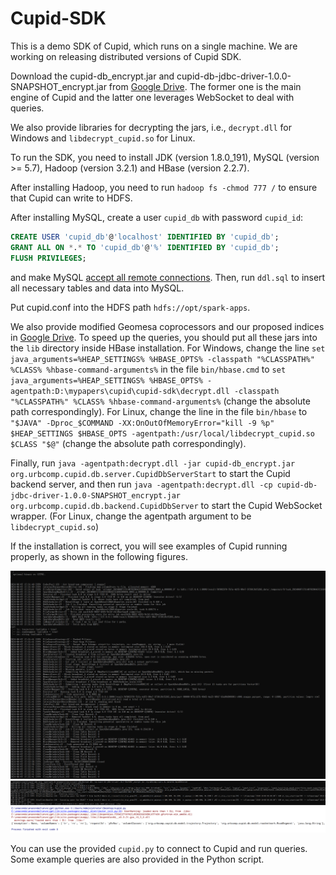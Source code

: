 # Cupid-SDK
This is a demo SDK of Cupid, which runs on a single machine. We are working on releasing distributed versions of Cupid SDK.

Download the cupid-db_encrypt.jar and cupid-db-jdbc-driver-1.0.0-SNAPSHOT_encrypt.jar from [Google Drive](https://drive.google.com/drive/folders/1gc0lZBMEzODX3CcVxF3aSob9iF0FRSb8?usp=drive_link). The former one is the main engine of Cupid and the latter one leverages WebSocket to deal with queries.

We also provide libraries for decrypting the jars, i.e., ```decrypt.dll``` for Windows and ```libdecrypt_cupid.so``` for Linux.

To run the SDK, you need to install JDK (version 1.8.0_191), MySQL (version >= 5.7), Hadoop (version 3.2.1) and HBase (version 2.2.7).

After installing Hadoop, you need to run ```hadoop fs -chmod 777 /``` to ensure that Cupid can write to HDFS.

After installing MySQL, create a user ```cupid_db``` with password ```cupid_id```:
```sql
CREATE USER 'cupid_db'@'localhost' IDENTIFIED BY 'cupid_db';
GRANT ALL ON *.* TO 'cupid_db'@'%' IDENTIFIED BY 'cupid_db';
FLUSH PRIVILEGES;
```
and make MySQL [accept all remote connections](https://serverfault.com/questions/586651/mysql-refuses-to-accept-remote-connections). Then, run ```ddl.sql``` to insert all necessary tables and data into MySQL.

Put cupid.conf into the HDFS path ```hdfs://opt/spark-apps```.

We also provide modified Geomesa coprocessors and our proposed indices in [Google Drive](https://drive.google.com/drive/folders/14L3R2jQ9tHBQna1u4IEKM1gYSFvzJ_UF?usp=drive_link). To speed up the queries, you should put all these jars into the ```lib``` directory inside HBase installation. For Windows, change the line ```set java_arguments=%HEAP_SETTINGS% %HBASE_OPTS% -classpath "%CLASSPATH%" %CLASS% %hbase-command-arguments%``` in the file ```bin/hbase.cmd``` to ```set java_arguments=%HEAP_SETTINGS% %HBASE_OPTS% -agentpath:D:\mypapers\cupid\cupid-sdk\decrypt.dll -classpath "%CLASSPATH%" %CLASS% %hbase-command-arguments%``` (change the absolute path correspondingly). For Linux, change the line in the file ```bin/hbase``` to ```"$JAVA" -Dproc_$COMMAND -XX:OnOutOfMemoryError="kill -9 %p" $HEAP_SETTINGS $HBASE_OPTS -agentpath:/usr/local/libdecrypt_cupid.so $CLASS "$@"``` (change the absolute path correspondingly).

Finally, run ```java -agentpath:decrypt.dll -jar cupid-db_encrypt.jar org.urbcomp.cupid.db.server.CupidDbServerStart``` to start the Cupid backend server, and then run ```java -agentpath:decrypt.dll -cp cupid-db-jdbc-driver-1.0.0-SNAPSHOT_encrypt.jar org.urbcomp.cupid.db.backend.CupidDbServer``` to start the Cupid WebSocket wrapper. (For Linux, change the agentpath argument to be ```libdecrypt_cupid.so```)

If the installation is correct, you will see examples of Cupid running properly, as shown in the following  figures.

![](cupiddbserverstart.png)
![](cupiddbserver.png)
![](cupidpy.png)

You can use the provided ```cupid.py``` to connect to Cupid and run queries. Some example queries are also provided in the Python script.
